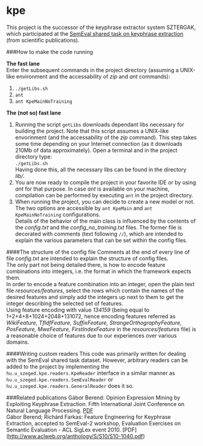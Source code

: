 kpe
===

This project is the successor of the keyphrase extractor system SZTERGAK, which participated at the [SemEval shared task on keyphrase extraction](http://semeval2.fbk.eu/semeval2.php?location=tasks&taskid=6) (from scientific publications).

###How to make the code running

**The fast lane**  
Enter the subsequent commands in the project directory (assuming a UNIX-like environment and the accessability of *zip* and *ant* commands):  
1. `./getLibs.sh`  
2. `ant`  
3. `ant KpeMainNoTraining`  

**The (not so) fast lane**  
1. Running the script `getLibs` downloads dependant libs necessary for building the project. Note that this script assumes a UNIX-like envorinment (and the accessability of the *zip* command). This step takes some time depending on your Internet connection (as it downloads 210Mb of data approximately). Open a terminal and in the project directory type:   
`./getLibs.sh`   
Having done this, all the necessary libs can be found in the directory *lib/*.  
2. You are now ready to compile the project in your favorite IDE or by using *ant* for that purpose. In case *ant* is available on your machine, compilation can be performed by executing `ant` in the project directory.   
3. When running the project, you can decide to create a new model or not. The two options are accessible by `ant KpeMain` and `ant KpeMainNoTraining` configurations.   
Details of the behavior of the main class is influenced by the contents of the *config.txt* and the *config_no_training.txt* files.
The former file is decorated with comments (text following `//`), which are intended to explain the various parameters that can be set within the config files.

####The structure of the config file
Comments at the end of every line of file *config.txt* are intended to explain the structure of config files.  
The only part not being detailed there, is how to encode feature combinations into integers, i.e. the format in which the framework expects them.  
In order to encode a feature combination into an integer, open the plain text file *resources/features*, select the rows which contain the names of the desired features and simply add the integers up next to them to get the integer describing the selected set of features.  
Using feature encoding with value *134159* (being equal to 1+2+4+8+1024+2048+131072, hence encoding features referred as *WikiFeature, TfIdfFeature, SuffixFeature, StrangeOrthographyFeature, PosFeature, MweFeature, FirstIndexFeature* in the *resources/features* file) is a reasonable choice of features due to our experiences over various domains.

####Writing custom readers
This code was primarily written for dealing with the SemEval shared task dataset. However, arbitrary readers can be added to the project by implementing the `hu.u_szeged.kpe.readers.KpeReader` interface in a similar manner as `hu.u_szeged.kpe.readers.SemEvalReader` or `hu.u_szeged.kpe.readers.GeneralReader` does it so.

###Related publications
Gábor Berend: Opinion Expression Mining by Exploiting Keyphrase Extraction. Fifth International Joint Conference on Natural Language Processing. [PDF](http://www.aclweb.org/anthology-new/I/I11/I11-1130.pdf)  
Gábor Berend; Richárd Farkas: Feature Engineering for Keyphrase Extraction, accepted to SemEval-2 workshop, Evaluation Exercises on Semantic Evaluation - ACL SigLex event 2010. [PDF] (http://www.aclweb.org/anthology/S/S10/S10-1040.pdf)
